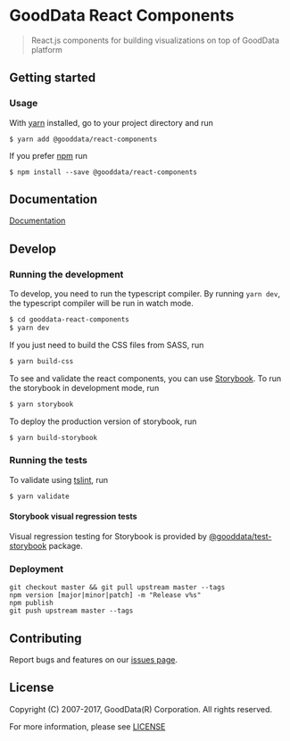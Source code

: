 # GoodData React Components
> React.js components for building visualizations on top of GoodData platform

## Getting started

### Usage

With [yarn](https://yarnpkg.com) installed, go to your project directory and run
```
$ yarn add @gooddata/react-components
```

If you prefer [npm](npmjs.com) run
```
$ npm install --save @gooddata/react-components
```

## Documentation
[Documentation](https://help.gooddata.com/display/bHsp5IhQjuz0e6HS0s76/React+Components)

## Develop

### Running the development

To develop, you need to run the typescript compiler. By running `yarn dev`, the typescript compiler will be run in watch mode.
```sh
$ cd gooddata-react-components
$ yarn dev
```

If you just need to build the CSS files from SASS, run
```sh
$ yarn build-css
```

To see and validate the react components, you can use [Storybook](https://storybook.js.org/).
To run the storybook in development mode, run
```sh
$ yarn storybook
```

To deploy the production version of storybook, run
```sh
$ yarn build-storybook
```


### Running the tests

To validate using [tslint](https://palantir.github.io/tslint/), run
```sh
$ yarn validate
```

#### Storybook visual regression tests

Visual regression testing for Storybook is provided by [@gooddata/test-storybook](https://github.com/gooddata/gdc-client-utils/tree/master/test-storybook) package.

### Deployment
```
git checkout master && git pull upstream master --tags
npm version [major|minor|patch] -m "Release v%s"
npm publish
git push upstream master --tags
```

## Contributing
Report bugs and features on our [issues page](https://github.com/gooddata/gooddata-react-components/issues).

## License
Copyright (C) 2007-2017, GoodData(R) Corporation. All rights reserved.

For more information, please see [LICENSE](https://github.com/gooddata/gooddata-react-components/blob/master/LICENSE)
